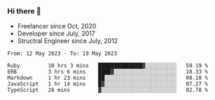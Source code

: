 ### Hi there 👋

- Freelancer since Oct, 2020
- Developer since July, 2017
- Structral Engineer since July, 2012

<!--START_SECTION:waka-->

```text
From: 12 May 2023 - To: 19 May 2023

Ruby         10 hrs 3 mins   ██████████████▓░░░░░░░░░░   59.19 %
ERB          3 hrs 6 mins    ████▓░░░░░░░░░░░░░░░░░░░░   18.33 %
Markdown     1 hr 23 mins    ██░░░░░░░░░░░░░░░░░░░░░░░   08.18 %
JavaScript   1 hr 14 mins    █▓░░░░░░░░░░░░░░░░░░░░░░░   07.27 %
TypeScript   28 mins         ▓░░░░░░░░░░░░░░░░░░░░░░░░   02.78 %
```

<!--END_SECTION:waka-->

